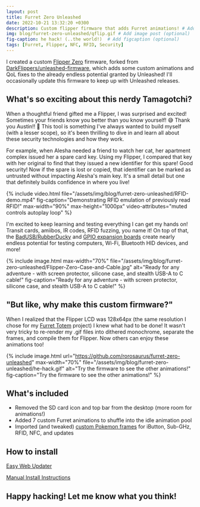 ```yaml
---
layout: post
title: Furret Zero Unleashed
date: 2022-10-21 13:32:20 +0300
description: Custom flipper firmware that adds Furret animations! # Add post description (optional)
img: blog/furret-zero-unleashed/qflip.gif # Add image post (optional)
fig-caption: he hack! (..the world!)  # Add figcaption (optional)
tags: [Furret, Flipper, NFC, RFID, Security]
---
```


I created a custom [Flipper Zero](https://flipperzero.one/) firmware, forked from [DarkFlippers/unleashed-firmware](https://github.com/DarkFlippers/unleashed-firmware), which adds some custom animations and QoL fixes to the already endless potential granted by Unleashed! I'll occasionally update this firmware to keep up with Unleashed releases.

## What's so exciting about this nerdy Tamagotchi?

When a thoughtful friend gifted me a Flipper, I was surprised and excited! Sometimes your friends know you better than you know yourself! 😅 Thank you Austin!! 💜 This tool is something I've always wanted to build myself (with a lesser scope), so it's been thrilling to dive in and learn all about these security technologies and how they work.

For example, when Alesha needed a friend to watch her cat, her apartment complex issued her a spare card key. Using my Flipper, I compared that key with her original to find that they issued a new identifier for this spare! Good security! Now if the spare is lost or copied, that identifier can be marked as untrusted without impacting Alesha's main key. It's a small detail but one that definitely builds confidence in where you live!

{% include video.html 
    file="/assets/img/blog/furret-zero-unleashed/RFID-demo.mp4"
    fig-caption="Demonstrating RFID emulation of previously read RFID!"
    max-width="90%"
    max-height="1000px"
    video-attributes="muted controls autoplay loop"
%}

I'm excited to keep learning and testing everything I can get my hands on! Transit cards, amiibos, IR codes, RFID fuzzing, you name it! On top of that, the [BadUSB/RubberDucky](https://docs.flipperzero.one/bad-usb) and [GPIO expansion boards](https://docs.flipperzero.one/gpio-and-modules) create nearly endless potential for testing computers, Wi-Fi, Bluetooth HID devices, and more!

{% include image.html 
    max-width="70%"
    file="/assets/img/blog/furret-zero-unleashed/Flipper-Zero-Case-and-Cable.jpg"
    alt="Ready for any adventure - with screen protector, silicone case, and stealth USB-A to C cable!"
    fig-caption="Ready for any adventure - with screen protector, silicone case, and stealth USB-A to C cable!"
%}

## "But like, why make this custom firmware?"

When I realized that the Flipper LCD was 128x64px (the same resolution I chose for my [Furret Totem](https://github.com/rorosaurus/FurretTotem) project) I knew what had to be done! It wasn't very tricky to re-render my .gif files into dithered monochrome, separate the frames, and compile them for Flipper. Now others can enjoy these animations too!

{% include image.html 
    url="https://github.com/rorosaurus/furret-zero-unleashed"
    max-width="70%"
    file="/assets/img/blog/furret-zero-unleashed/he-hack.gif"
    alt="Try the firmware to see the other animations!"
    fig-caption="Try the firmware to see the other animations!"
%}

## What's included

* Removed the SD card icon and top bar from the desktop (more room for animations!)
* Added 7 custom Furret animations to shuffle into the idle animation pool
* Imported (and tweaked) [custom Pokemon frames](https://github.com/rorosaurus/furret-zero-unleashed/commit/a29b4cecd711cc64992431160c28a52aca07e448) for iButton, Sub-GHz, RFID, NFC, and updates

## How to install

[Easy Web Updater](https://lab.flipper.net/?url=https://roryhay.es/assets/files/furret-zero-unleashed/furret-zero-unleashed-023.tgz&channel=release-cfw&version=furret-unleashed-023)

[Manual Install Instructions](https://github.com/rorosaurus/furret-zero-unleashed/blob/dev/documentation/HowToInstall.md)

## Happy hacking! Let me know what you think!